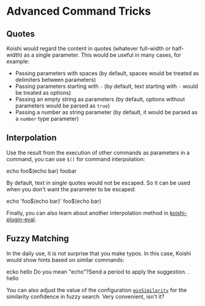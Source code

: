 # Advanced Command Tricks

## Quotes

Koishi would regard the content in quotes (whatever full-width or half-width) as a single parameter. This would be useful in many cases, for example:

- Passing parameters with spaces (by default, spaces would be treated as delimiters between parameters)
- Passing parameters starting with `-` (by default, text starting with `-` would be treated as options)
- Passing an empty string as parameters (by default, options without parameters would be parsed as `true`)
- Passing a number as string parameter (by default, it would be parsed as a `number` type parameter)

## Interpolation

Use the result from the execution of other commands as parameters in a command, you can use `$()` for command interpolation:

<chat-panel>
<chat-message nickname="Alice">echo foo$(echo bar)</chat-message>
<chat-message nickname="Koishi">foobar</chat-message>
</chat-panel>

By default, text in single quotes would not be escaped. So it can be used when you don't want the parameter to be escaped:

<chat-panel>
<chat-message nickname="Alice">echo 'foo$(echo bar)'</chat-message>
<chat-message nickname="Koishi">foo$(echo bar)</chat-message>
</chat-panel>

Finally, you can also learn about another interpolation method in [koishi-plugin-eval](https://eval.koishi.chat).

## Fuzzy Matching

In the daily use, it is not surprise that you make typos. In this case, Koishi would show hints based on similar commands:

<chat-panel>
<chat-message nickname="Alice">ecko hello</chat-message>
<chat-message nickname="Koishi">Do you mean "echo"?Send a period to apply the suggestion.</chat-message>
<chat-message nickname="Alice">.</chat-message>
<chat-message nickname="Koishi">hello</chat-message>
</chat-panel>

You can also adjust the value of the configuration [`minSimilarity`](../../api/core/app.md#options-minsimilarity) for the similarity confidence in fuzzy search. Very convenient, isn't it?
